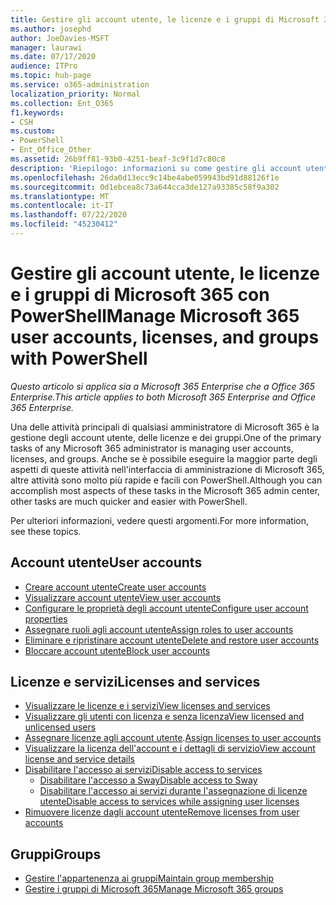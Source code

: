 ```yaml
---
title: Gestire gli account utente, le licenze e i gruppi di Microsoft 365 con PowerShell
ms.author: josephd
author: JoeDavies-MSFT
manager: laurawi
ms.date: 07/17/2020
audience: ITPro
ms.topic: hub-page
ms.service: o365-administration
localization_priority: Normal
ms.collection: Ent_O365
f1.keywords:
- CSH
ms.custom:
- PowerShell
- Ent_Office_Other
ms.assetid: 26b9ff81-93b0-4251-beaf-3c9f1d7c80c8
description: 'Riepilogo: informazioni su come gestire gli account utente, le licenze e i gruppi di Microsoft 365 con PowerShell.'
ms.openlocfilehash: 26da0d13ecc9c14be4abe059943bd91d88126f1e
ms.sourcegitcommit: 0d1ebcea8c73a644cca3de127a93385c58f9a302
ms.translationtype: MT
ms.contentlocale: it-IT
ms.lasthandoff: 07/22/2020
ms.locfileid: "45230412"
---
```

# <a name="manage-microsoft-365-user-accounts-licenses-and-groups-with-powershell"></a><span data-ttu-id="5aabc-103">Gestire gli account utente, le licenze e i gruppi di Microsoft 365 con PowerShell</span><span class="sxs-lookup"><span data-stu-id="5aabc-103">Manage Microsoft 365 user accounts, licenses, and groups with PowerShell</span></span>

<span data-ttu-id="5aabc-104">*Questo articolo si applica sia a Microsoft 365 Enterprise che a Office 365 Enterprise.*</span><span class="sxs-lookup"><span data-stu-id="5aabc-104">*This article applies to both Microsoft 365 Enterprise and Office 365 Enterprise.*</span></span>

<span data-ttu-id="5aabc-105">Una delle attività principali di qualsiasi amministratore di Microsoft 365 è la gestione degli account utente, delle licenze e dei gruppi.</span><span class="sxs-lookup"><span data-stu-id="5aabc-105">One of the primary tasks of any Microsoft 365 administrator is managing user accounts, licenses, and groups.</span></span> <span data-ttu-id="5aabc-106">Anche se è possibile eseguire la maggior parte degli aspetti di queste attività nell'interfaccia di amministrazione di Microsoft 365, altre attività sono molto più rapide e facili con PowerShell.</span><span class="sxs-lookup"><span data-stu-id="5aabc-106">Although you can accomplish most aspects of these tasks in the Microsoft 365 admin center, other tasks are much quicker and easier with PowerShell.</span></span> 

<span data-ttu-id="5aabc-107">Per ulteriori informazioni, vedere questi argomenti.</span><span class="sxs-lookup"><span data-stu-id="5aabc-107">For more information, see these topics.</span></span>

## <a name="user-accounts"></a><span data-ttu-id="5aabc-108">Account utente</span><span class="sxs-lookup"><span data-stu-id="5aabc-108">User accounts</span></span>

- [<span data-ttu-id="5aabc-109">Creare account utente</span><span class="sxs-lookup"><span data-stu-id="5aabc-109">Create user accounts</span></span>](create-user-accounts-with-office-365-powershell.md)
- [<span data-ttu-id="5aabc-110">Visualizzare account utente</span><span class="sxs-lookup"><span data-stu-id="5aabc-110">View user accounts</span></span>](view-user-accounts-with-office-365-powershell.md)
- [<span data-ttu-id="5aabc-111">Configurare le proprietà degli account utente</span><span class="sxs-lookup"><span data-stu-id="5aabc-111">Configure user account properties</span></span>](configure-user-account-properties-with-office-365-powershell.md)
- [<span data-ttu-id="5aabc-112">Assegnare ruoli agli account utente</span><span class="sxs-lookup"><span data-stu-id="5aabc-112">Assign roles to user accounts</span></span>](assign-roles-to-user-accounts-with-office-365-powershell.md)
- [<span data-ttu-id="5aabc-113">Eliminare e ripristinare account utente</span><span class="sxs-lookup"><span data-stu-id="5aabc-113">Delete and restore user accounts</span></span>](delete-and-restore-user-accounts-with-office-365-powershell.md)
- [<span data-ttu-id="5aabc-114">Bloccare account utente</span><span class="sxs-lookup"><span data-stu-id="5aabc-114">Block user accounts</span></span>](block-user-accounts-with-office-365-powershell.md)

## <a name="licenses-and-services"></a><span data-ttu-id="5aabc-115">Licenze e servizi</span><span class="sxs-lookup"><span data-stu-id="5aabc-115">Licenses and services</span></span>
- [<span data-ttu-id="5aabc-116">Visualizzare le licenze e i servizi</span><span class="sxs-lookup"><span data-stu-id="5aabc-116">View licenses and services</span></span>](view-licenses-and-services-with-office-365-powershell.md)
- [<span data-ttu-id="5aabc-117">Visualizzare gli utenti con licenza e senza licenza</span><span class="sxs-lookup"><span data-stu-id="5aabc-117">View licensed and unlicensed users</span></span>](view-licensed-and-unlicensed-users-with-office-365-powershell.md)
- <span data-ttu-id="5aabc-118">[Assegnare licenze agli account utente](assign-licenses-to-user-accounts-with-office-365-powershell.md).</span><span class="sxs-lookup"><span data-stu-id="5aabc-118">[Assign licenses to user accounts](assign-licenses-to-user-accounts-with-office-365-powershell.md)</span></span>
- [<span data-ttu-id="5aabc-119">Visualizzare la licenza dell'account e i dettagli di servizio</span><span class="sxs-lookup"><span data-stu-id="5aabc-119">View account license and service details</span></span>](view-account-license-and-service-details-with-office-365-powershell.md)
- [<span data-ttu-id="5aabc-120">Disabilitare l'accesso ai servizi</span><span class="sxs-lookup"><span data-stu-id="5aabc-120">Disable access to services</span></span>](disable-access-to-services-with-office-365-powershell.md)
  - [<span data-ttu-id="5aabc-121">Disabilitare l'accesso a Sway</span><span class="sxs-lookup"><span data-stu-id="5aabc-121">Disable access to Sway</span></span>](disable-access-to-sway-with-office-365-powershell.md)
  - [<span data-ttu-id="5aabc-122">Disabilitare l'accesso ai servizi durante l'assegnazione di licenze utente</span><span class="sxs-lookup"><span data-stu-id="5aabc-122">Disable access to services while assigning user licenses</span></span>](disable-access-to-services-while-assigning-user-licenses.md)
- [<span data-ttu-id="5aabc-123">Rimuovere licenze dagli account utente</span><span class="sxs-lookup"><span data-stu-id="5aabc-123">Remove licenses from user accounts</span></span>](remove-licenses-from-user-accounts-with-office-365-powershell.md)

## <a name="groups"></a><span data-ttu-id="5aabc-124">Gruppi</span><span class="sxs-lookup"><span data-stu-id="5aabc-124">Groups</span></span>
- [<span data-ttu-id="5aabc-125">Gestire l'appartenenza ai gruppi</span><span class="sxs-lookup"><span data-stu-id="5aabc-125">Maintain group membership</span></span>](maintain-group-membership-with-office-365-powershell.md)
- [<span data-ttu-id="5aabc-126">Gestire i gruppi di Microsoft 365</span><span class="sxs-lookup"><span data-stu-id="5aabc-126">Manage Microsoft 365 groups</span></span>](manage-office-365-groups-with-powershell.md)


